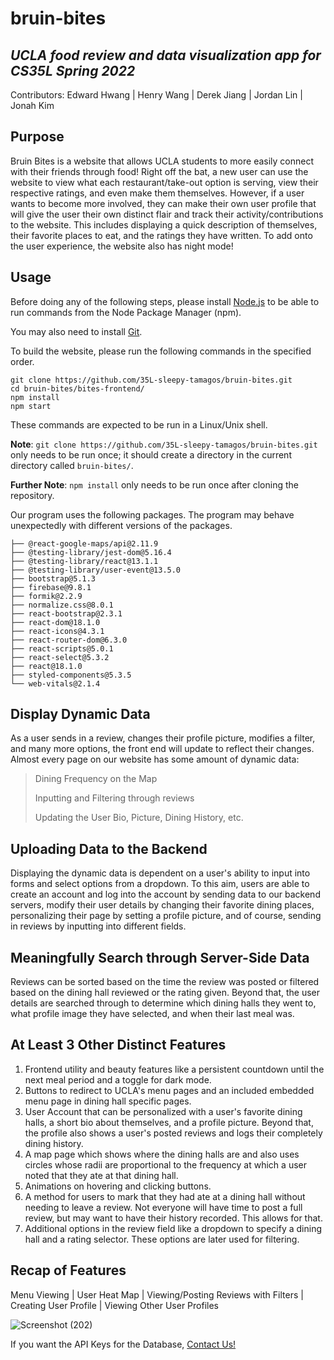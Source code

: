 # **bruin-bites**
## *UCLA food review and data visualization app for CS35L Spring 2022*
Contributors:
Edward Hwang | Henry Wang | Derek Jiang | Jordan Lin | Jonah Kim

## Purpose

Bruin Bites is a website that allows UCLA students to more easily connect with their friends through food! Right off the bat, a new user can use the website to view what each restaurant/take-out option is serving, view their respective ratings, and even make them themselves. However, if a user wants to become more involved, they can make their own user profile that will give the user their own distinct flair and track their activity/contributions to the website. This includes displaying a quick description of themselves, their favorite places to eat, and the ratings they have written. To add onto the user experience, the website also has night mode!

## Usage

Before doing any of the following steps, please install [Node.js](https://nodejs.org/en/) to be able to run commands from the Node Package Manager (npm). 

You may also need to install [Git](https://git-scm.com/book/en/v2/Getting-Started-Installing-Git). 

To build the website, please run the following commands in the specified order. 

```
git clone https://github.com/35L-sleepy-tamagos/bruin-bites.git
cd bruin-bites/bites-frontend/
npm install
npm start
```

These commands are expected to be run in a Linux/Unix shell. 

**Note**: `git clone https://github.com/35L-sleepy-tamagos/bruin-bites.git` only needs to be run once; it should create a directory in the current directory called `bruin-bites/`. 

**Further Note**: `npm install` only needs to be run once after cloning the repository. 

Our program uses the following packages. The program may behave unexpectedly with different versions of the packages. 

```
├── @react-google-maps/api@2.11.9
├── @testing-library/jest-dom@5.16.4
├── @testing-library/react@13.1.1
├── @testing-library/user-event@13.5.0
├── bootstrap@5.1.3
├── firebase@9.8.1
├── formik@2.2.9
├── normalize.css@8.0.1
├── react-bootstrap@2.3.1
├── react-dom@18.1.0
├── react-icons@4.3.1
├── react-router-dom@6.3.0
├── react-scripts@5.0.1
├── react-select@5.3.2
├── react@18.1.0
├── styled-components@5.3.5
└── web-vitals@2.1.4
```

## Display Dynamic Data

As a user sends in a review, changes their profile picture, modifies a filter, and many more options, the front end will update to reflect their changes. Almost every page on our website has some amount of dynamic data: 
> Dining Frequency on the Map
>
> Inputting and Filtering through reviews
>
> Updating the User Bio, Picture, Dining History, etc.

## Uploading Data to the Backend

Displaying the dynamic data is dependent on a user's ability to input into forms and select options from a dropdown. To this aim, users are able to create an account and log into the account by sending data to our backend servers, modify their user details by changing their favorite dining places, personalizing their page by setting a profile picture, and of course, sending in reviews by inputting into different fields. 

## Meaningfully Search through Server-Side Data

Reviews can be sorted based on the time the review was posted or filtered based on the dining hall reviewed or the rating given. Beyond that, the user details are searched through to determine which dining halls they went to, what profile image they have selected, and when their last meal was. 

## At Least 3 Other Distinct Features
1. Frontend utility and beauty features like a persistent countdown until the next meal period and a toggle for dark mode. 
2. Buttons to redirect to UCLA's menu pages and an included embedded menu page in dining hall specific pages. 
3. User Account that can be personalized with a user's favorite dining halls, a short bio about themselves, and a profile picture. Beyond that, the profile also shows a user's posted reviews and logs their completely dining history. 
4. A map page which shows where the dining halls are and also uses circles whose radii are proportional to the frequency at which a user noted that they ate at that dining hall. 
5. Animations on hovering and clicking buttons. 
6. A method for users to mark that they had ate at a dining hall without needing to leave a review. Not everyone will have time to post a full review, but may want to have their history recorded. This allows for that. 
7. Additional options in the review field like a dropdown to specify a dining hall and a rating selector. These options are later used for filtering. 

## Recap of Features

Menu Viewing | User Heat Map | Viewing/Posting Reviews with Filters | Creating User Profile | Viewing Other User Profiles 

![Screenshot (202)](https://user-images.githubusercontent.com/68207907/170816359-5729207c-d30c-4fb8-a799-bb7febf198f5.png)

If you want the API Keys for the Database, [Contact Us!](mailto:henrywang3@g.ucla.edu)
